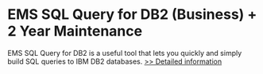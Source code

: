 # EMS SQL Query for DB2 (Business) + 2 Year Maintenance
EMS SQL Query for DB2 is a useful tool that lets you quickly and simply build SQL queries to IBM DB2 databases.
[>> Detailed information](https://secure.shareit.com/shareit/product.html?productid=300068089&affiliateid=200057808)